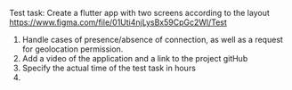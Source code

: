 Test task: 
Create a flutter app with two screens according to the layout
https://www.figma.com/file/01Uti4njLysBx59CpGc2Wl/Test

1. Handle cases of presence/absence of connection, as well as a request for geolocation permission.
2. Add a video of the application and a link to the project gitHub
3. Specify the actual time of the test task in hours
4. 